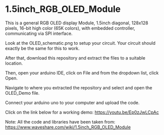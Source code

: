# 1.5inch_RGB_OLED_Module

This is a general RGB OLED display Module, 1.5inch diagonal, 128x128 pixels, 16-bit high color (65K colors), with embedded controller, communicating via SPI interface.

Look at the OLED_schematic.png to setup your circuit. Your circuit should exactly be the same for this to work. 

After that, download this repository and extract the files to a suitable location.

Then, open your arduino IDE, click on File and from the dropdown list, click Open.

Navigate to where you extracted the repository and select and open the OLED_Demo file.

Connect your arduino uno to your computer and upload the code. 


Click on the link below for a working demo: 
https://youtu.be/Ep0zJwLCpAc


Note: All the code and libraries have been taken from: 
https://www.waveshare.com/wiki/1.5inch_RGB_OLED_Module


